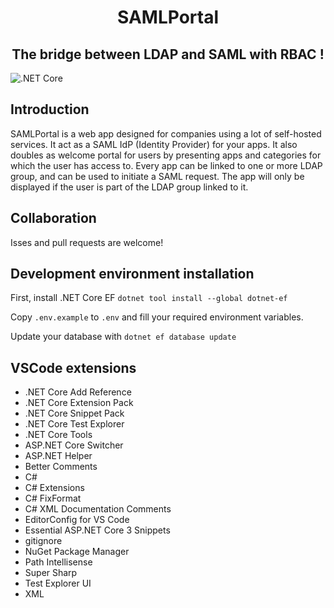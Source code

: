 <h1 align="center">
SAMLPortal  
</h1>

<h2 align="center">
The bridge between LDAP and SAML with RBAC !
</h2>

![.NET Core](https://github.com/Zegorax/SAMLPortal/workflows/.NET%20Core/badge.svg)

## Introduction
SAMLPortal is a web app designed for companies using a lot of self-hosted services. It act as a SAML IdP (Identity Provider) for your apps. It also doubles as welcome portal for users by presenting apps and categories for which the user has access to.
Every app can be linked to one or more LDAP group, and can be used to initiate a SAML request. The app will only be displayed if the user is part of the LDAP group linked to it. 

## Collaboration
Isses and pull requests are welcome!

## Development environment installation
First, install .NET Core EF
`dotnet tool install --global dotnet-ef`

Copy `.env.example` to `.env` and fill your required environment variables.

Update your database with
`dotnet ef database update`

## VSCode extensions
- .NET Core Add Reference
- .NET Core Extension Pack
- .NET Core Snippet Pack
- .NET Core Test Explorer
- .NET Core Tools
- ASP.NET Core Switcher
- ASP.NET Helper
- Better Comments
- C#
- C# Extensions
- C# FixFormat
- C# XML Documentation Comments
- EditorConfig for VS Code
- Essential ASP.NET Core 3 Snippets
- gitignore
- NuGet Package Manager
- Path Intellisense
- Super Sharp
- Test Explorer UI
- XML